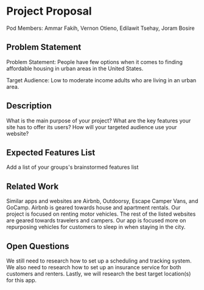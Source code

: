 # Project Proposal

Pod Members: Ammar Fakih, Vernon Otieno, Edilawit Tsehay, Joram Bosire

## Problem Statement

Problem Statement: People have few options when it comes to finding affordable housing in urban areas in the United States.

Target Audience: Low to moderate income adults who are living in an urban area.

## Description

What is the main purpose of your project? What are the key features your site has to offer its users? How will your targeted audience use your website?

## Expected Features List

Add a list of your groups's brainstormed features list

## Related Work

Similar apps and websites are Airbnb, Outdoorsy, Escape Camper Vans, and GoCamp. Airbnb is geared towards house and apartment rentals. Our project is focused on renting motor vehicles. The rest of the listed websites are geared towards travelers and campers. Our app is focused more on repurposing vehicles for customers to sleep in when staying in the city. 

## Open Questions

We still need to research how to set up a scheduling and tracking system. We also need to research how to set up an insurance service for both customers and renters. Lastly, we will research the best target location(s) for this app. 
